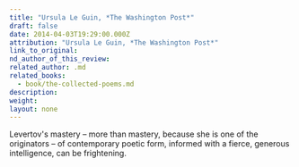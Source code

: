 ```yaml
---
title: "Ursula Le Guin, *The Washington Post*"
draft: false
date: 2014-04-03T19:29:00.000Z
attribution: "Ursula Le Guin, *The Washington Post*"
link_to_original:
nd_author_of_this_review:
related_author: .md
related_books:
  - book/the-collected-poems.md
description:
weight:
layout: none
---
```

Levertov's mastery – more than mastery, because she is one of the originators – of contemporary poetic form, informed with a fierce, generous intelligence, can be frightening.

